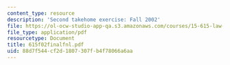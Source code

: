 ```yaml
---
content_type: resource
description: 'Second takehome exercise: Fall 2002'
file: https://ol-ocw-studio-app-qa.s3.amazonaws.com/courses/15-615-law-for-the-entrepreneur-and-manager-spring-2003/88d7f544cf2d1807307fb4f78066a6aa_615f02finalfnl.pdf
file_type: application/pdf
resourcetype: Document
title: 615f02finalfnl.pdf
uid: 88d7f544-cf2d-1807-307f-b4f78066a6aa
---
```

